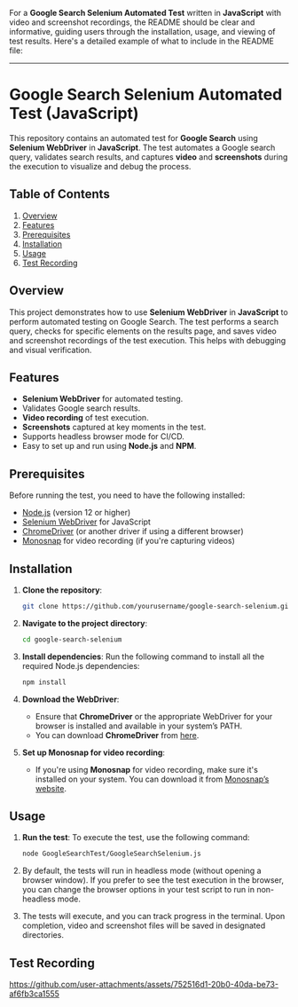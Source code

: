 For a **Google Search Selenium Automated Test** written in **JavaScript** with video and screenshot recordings, the README should be clear and informative, guiding users through the installation, usage, and viewing of test results. Here's a detailed example of what to include in the README file:

---

# Google Search Selenium Automated Test (JavaScript)

This repository contains an automated test for **Google Search** using **Selenium WebDriver** in **JavaScript**. The test automates a Google search query, validates search results, and captures **video** and **screenshots** during the execution to visualize and debug the process.

## Table of Contents
1. [Overview](#overview)
2. [Features](#features)
3. [Prerequisites](#prerequisites)
4. [Installation](#installation)
5. [Usage](#usage)
6. [Test Recording](#test-recording)

## Overview
This project demonstrates how to use **Selenium WebDriver** in **JavaScript** to perform automated testing on Google Search. The test performs a search query, checks for specific elements on the results page, and saves video and screenshot recordings of the test execution. This helps with debugging and visual verification.

## Features
- **Selenium WebDriver** for automated testing.
- Validates Google search results.
- **Video recording** of test execution.
- **Screenshots** captured at key moments in the test.
- Supports headless browser mode for CI/CD.
- Easy to set up and run using **Node.js** and **NPM**.

## Prerequisites
Before running the test, you need to have the following installed:

- [Node.js](https://nodejs.org/) (version 12 or higher)
- [Selenium WebDriver](https://www.selenium.dev/documentation/en/webdriver/) for JavaScript
- [ChromeDriver](https://sites.google.com/a/chromium.org/chromedriver/) (or another driver if using a different browser)
- [Monosnap](https://monosnap.com/) for video recording (if you're capturing videos)

## Installation

1. **Clone the repository**:
   ```bash
   git clone https://github.com/yourusername/google-search-selenium.git
   ```

2. **Navigate to the project directory**:
   ```bash
   cd google-search-selenium
   ```

3. **Install dependencies**:
   Run the following command to install all the required Node.js dependencies:
   ```bash
   npm install
   ```

4. **Download the WebDriver**:
   - Ensure that **ChromeDriver** or the appropriate WebDriver for your browser is installed and available in your system’s PATH.
   - You can download **ChromeDriver** from [here](https://sites.google.com/a/chromium.org/chromedriver/).

5. **Set up Monosnap for video recording**:
   - If you're using **Monosnap** for video recording, make sure it's installed on your system. You can download it from [Monosnap’s website](https://monosnap.com/download/win).

## Usage

1. **Run the test**:
   To execute the test, use the following command:
   ```bash
   node GoogleSearchTest/GoogleSearchSelenium.js
   ```

2. By default, the tests will run in headless mode (without opening a browser window). If you prefer to see the test execution in the browser, you can change the browser options in your test script to run in non-headless mode.

3. The tests will execute, and you can track progress in the terminal. Upon completion, video and screenshot files will be saved in designated directories.

## Test Recording

https://github.com/user-attachments/assets/752516d1-20b0-40da-be73-af6fb3ca1555



